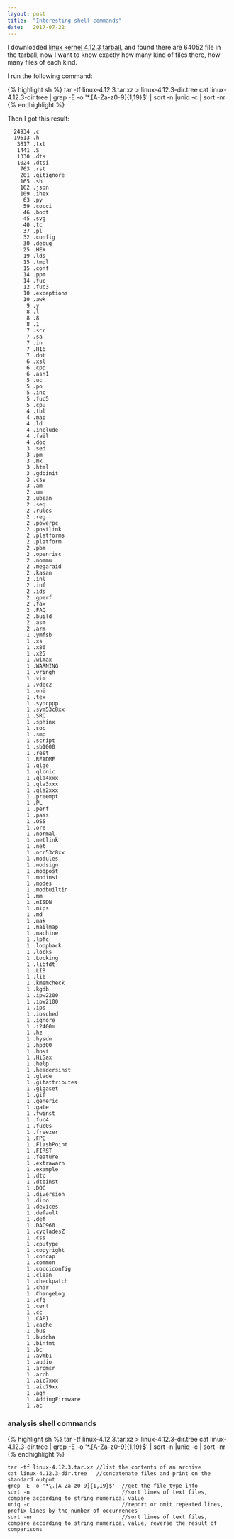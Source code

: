 ```yaml
---
layout: post
title:  "Interesting shell commands"
date:   2017-07-22
---
```


I downloaded [linux kernel 4.12.3 tarball](https://cdn.kernel.org/pub/linux/kernel/v4.x/linux-4.12.3.tar.xz), and found there are 64052 file in the tarball, now I want to know exactly how many kind of files there, how many files of each kind.

I run the following command:


{% highlight sh %}
tar -tf linux-4.12.3.tar.xz > linux-4.12.3-dir.tree
cat linux-4.12.3-dir.tree | grep -E -o '*\.[A-Za-z0-9]{1,19}$' | sort -n |uniq -c | sort -nr
{% endhighlight %}


Then I got this result:

```
  24934 .c
  19613 .h
   3817 .txt
   1441 .S
   1330 .dts
   1024 .dtsi
    763 .rst
    201 .gitignore
    165 .sh
    162 .json
    109 .ihex
     63 .py
     59 .cocci
     46 .boot
     45 .svg
     40 .tc
     37 .pl
     32 .config
     30 .debug
     25 .HEX
     19 .lds
     15 .tmpl
     15 .conf
     14 .ppm
     14 .fuc
     12 .fuc3
     10 .exceptions
     10 .awk
      9 .y
      8 .l
      8 .8
      8 .1
      7 .scr
      7 .sa
      7 .in
      7 .H16
      7 .dot
      6 .xsl
      6 .cpp
      6 .asn1
      5 .uc
      5 .po
      5 .inc
      5 .fuc5
      5 .cpu
      4 .tbl
      4 .map
      4 .ld
      4 .include
      4 .fail
      4 .doc
      3 .sed
      3 .pm
      3 .mk
      3 .html
      3 .gdbinit
      3 .csv
      3 .am
      2 .um
      2 .ubsan
      2 .seq
      2 .rules
      2 .reg
      2 .powerpc
      2 .postlink
      2 .platforms
      2 .platform
      2 .pbm
      2 .openrisc
      2 .nommu
      2 .megaraid
      2 .kasan
      2 .inl
      2 .inf
      2 .ids
      2 .gperf
      2 .fax
      2 .FAQ
      2 .build
      2 .asm
      2 .arm
      1 .ymfsb
      1 .xs
      1 .x86
      1 .x25
      1 .wimax
      1 .WARNING
      1 .vringh
      1 .vim
      1 .vdec2
      1 .uni
      1 .tex
      1 .syncppp
      1 .sym53c8xx
      1 .SRC
      1 .sphinx
      1 .soc
      1 .smp
      1 .script
      1 .sb1000
      1 .rest
      1 .README
      1 .qlge
      1 .qlcnic
      1 .qla4xxx
      1 .qla3xxx
      1 .qla2xxx
      1 .preempt
      1 .PL
      1 .perf
      1 .pass
      1 .OSS
      1 .ore
      1 .normal
      1 .netlink
      1 .net
      1 .ncr53c8xx
      1 .modules
      1 .modsign
      1 .modpost
      1 .modinst
      1 .modes
      1 .modbuiltin
      1 .mm
      1 .mISDN
      1 .mips
      1 .md
      1 .mak
      1 .mailmap
      1 .machine
      1 .lpfc
      1 .loopback
      1 .locks
      1 .Locking
      1 .libfdt
      1 .LIB
      1 .lib
      1 .kmemcheck
      1 .kgdb
      1 .ipw2200
      1 .ipw2100
      1 .ips
      1 .iosched
      1 .ignore
      1 .i2400m
      1 .hz
      1 .hysdn
      1 .hp300
      1 .host
      1 .HiSax
      1 .help
      1 .headersinst
      1 .glade
      1 .gitattributes
      1 .gigaset
      1 .gif
      1 .generic
      1 .gate
      1 .fwinst
      1 .fuc4
      1 .fuc0s
      1 .freezer
      1 .FPE
      1 .FlashPoint
      1 .FIRST
      1 .feature
      1 .extrawarn
      1 .example
      1 .dtc
      1 .dtbinst
      1 .DOC
      1 .diversion
      1 .dino
      1 .devices
      1 .default
      1 .def
      1 .DAC960
      1 .cycladesZ
      1 .css
      1 .cputype
      1 .copyright
      1 .concap
      1 .common
      1 .cocciconfig
      1 .clean
      1 .checkpatch
      1 .char
      1 .ChangeLog
      1 .cfg
      1 .cert
      1 .cc
      1 .CAPI
      1 .cache
      1 .bus
      1 .buddha
      1 .binfmt
      1 .bc
      1 .avmb1
      1 .audio
      1 .arcmsr
      1 .arch
      1 .aic7xxx
      1 .aic79xx
      1 .agh
      1 .AddingFirmware
      1 .ac
```

### analysis shell commands

{% highlight sh %}
tar -tf linux-4.12.3.tar.xz > linux-4.12.3-dir.tree
cat linux-4.12.3-dir.tree | grep -E -o '*\.[A-Za-z0-9]{1,19}$' | sort -n |uniq -c | sort -nr
{% endhighlight %}

```shell
tar -tf linux-4.12.3.tar.xz //list the contents of an archive
cat linux-4.12.3-dir.tree   //concatenate files and print on the standard output
grep -E -o '*\.[A-Za-z0-9]{1,19}$'  //get the file type info
sort -n                             //sort lines of text files, compare according to string numerical value
uniq -c                             //report or omit repeated lines, prefix lines by the number of occurrences
sort -nr                            //sort lines of text files, compare according to string numerical value, reverse the result of comparisons
```
